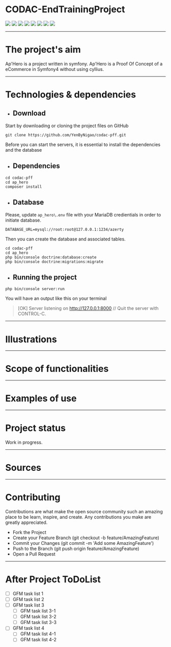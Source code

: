 # CODAC-EndTrainingProject
 <img src="https://img.shields.io/github/languages/count/YenByNigao/codac-pff" /> <img src="https://img.shields.io/github/languages/top/YenByNigao/codac-pff" /> <img src="https://img.shields.io/github/repo-size/YenByNigao/codac-pff" /> <img src="https://img.shields.io/github/v/tag/YenByNigao/codac-pff" /> <img src="https://img.shields.io/website?url=https%3A%2F%2Fwww.clikeat.re" /> <img src="https://img.shields.io/github/commit-activity/w/YenByNigao/codac-pff" />  <img src="https://img.shields.io/github/last-commit/YenByNigao/codac-pff" /> <img src="https://img.shields.io/github/contributors/YenByNigao/codac-pff" />

---

# The project's aim

Ap'Hero is a project written in symfony. Ap'Hero is a Proof Of Concept of a eCommerce in Symfony4 without using cyllius.

---

# Technologies & dependencies

- ## Download
Start by downloading or cloning the project files on GitHub
```shell
git clone https://github.com/YenByNigao/codac-pff.git
```
Before you can start the servers, it is essential to install the dependencies and the database
- ## Dependencies
```shell
cd codac-pff
cd ap_hero
composer install
```
- ## Database
Please, update `ap_hero\.env` file with your MariaDB credientials in order to initiate database.
```
DATABASE_URL=mysql://root:root@127.0.0.1:1234/azerty
```
Then you can create the database and associated tables.
```shell
cd codac-pff
cd ap_hero
php bin/console doctrine:database:create
php bin/console doctrine:migrations:migrate
```
- ## Running the project
```shell
php bin/console server:run
```
You will have an output like this on your terminal
> [OK] Server listening on http://127.0.0.1:8000
> // Quit the server with CONTROL-C.
---

# Illustrations
---

# Scope of functionalities
---

# Examples of use
---

# Project status
Work in progress.

---

# Sources
---

# Contributing
Contributions are what make the open source community such an amazing place to be learn, inspire, and create. Any contributions you make are greatly appreciated.

- Fork the Project
- Create your Feature Branch (git checkout -b feature/AmazingFeature)
- Commit your Changes (git commit -m 'Add some AmazingFeature')
- Push to the Branch (git push origin feature/AmazingFeature)
- Open a Pull Request

---

# After Project ToDoList

- [ ] GFM task list 1
- [ ] GFM task list 2
- [ ] GFM task list 3
    - [ ] GFM task list 3-1
    - [ ] GFM task list 3-2
    - [ ] GFM task list 3-3
- [ ] GFM task list 4
    - [ ] GFM task list 4-1
    - [ ] GFM task list 4-2
